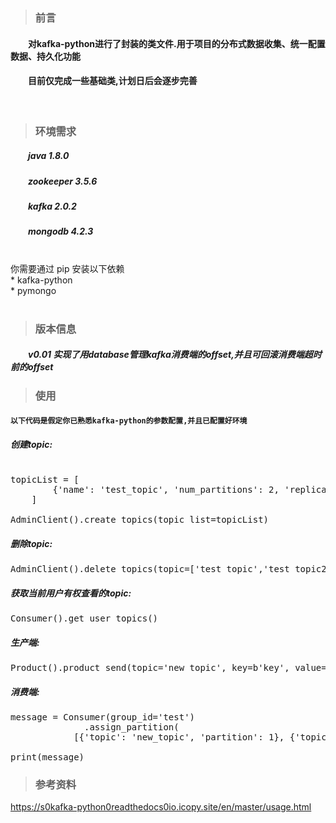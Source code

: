 > ### 前言


#### &emsp;&emsp;对kafka-python进行了封装的类文件.用于项目的分布式数据收集、统一配置数据、持久化功能<br>
#### &emsp;&emsp;目前仅完成一些基础类,计划日后会逐步完善<br>

<br>

> ### 环境需求

##### &emsp;&emsp;java 1.8.0
##### &emsp;&emsp;zookeeper 3.5.6
##### &emsp;&emsp;kafka 2.0.2 
##### &emsp;&emsp;mongodb 4.2.3 
<br>
你需要通过 pip 安装以下依赖 <br>
* kafka-python<br>
* pymongo
<br>
<br>

> ### 版本信息

##### &emsp;&emsp;v0.01 实现了用database管理kafka消费端的offset,并且可回滚消费端超时前的offset

> ### 使用
#### `以下代码是假定你已熟悉kafka-python的参数配置,并且已配置好环境`

##### 创建topic:
<pre>

topicList = [
        {'name': 'test_topic', 'num_partitions': 2, 'replication_factor': 3, 'replica_assignments': {}, 'topic_configs': {}}
    ]

AdminClient().create_topics(topic_list=topicList)
</pre>

##### 删除topic:
<pre>
AdminClient().delete_topics(topic=['test_topic','test_topic2','test_topic3'])
</pre>

##### 获取当前用户有权查看的topic:
<pre>
Consumer().get_user_topics()
</pre>

##### 生产端:
<pre>
Product().product_send(topic='new_topic', key=b'key', value=b'value')
</pre>

##### 消费端:
<pre>
message = Consumer(group_id='test')
              .assign_partition(
            [{'topic': 'new_topic', 'partition': 1}, {'topic': 'topicnewtest1', 'partition': 0}]).topic_consumer()

print(message)
</pre>

> ### 参考资料

https://s0kafka-python0readthedocs0io.icopy.site/en/master/usage.html